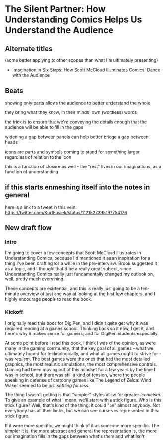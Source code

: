 # The Silent Partner: How Understanding Comics Helps Us Understand the Audience

## Alternate titles

(some better applying to other scopes than what I'm ultimately presenting)

- Imagination in Six Steps: How Scott McCloud Illuminates Comics' Dance with the Audience

## Beats

showing only parts allows the audience to better understand the whole

they bring what they know, in their minds' own (wordless) words

the trick is to ensure that we're conveying the details enough that the audience will be able to fill in the gaps

widening a gap between panels can help better bridge a gap between heads

icons are parts and symbols coming to stand for something larger regardless of relation to the icon

this is a function of closure as well - the "rest" lives in our imaginations, as a function of understanding

## if this starts enmeshing itself into the notes in general

here is a link to a tweet in this vein: https://twitter.com/KurtBusiek/status/1121527395192754176

## New draft flow

### Intro

I'm going to cover a few concepts that Scott McCloud illustrates in Understanding Comics, because I'd mentioned it as an inspiration for a thing I've been drafting for a while in the pre-interview. Brook suggested it as a topic, and I thought that'd be a really great subject, since Understanding Comics really just fundamentally changed my outlook on, well, pretty much everything.

These concepts are existential, and this is really just going to be a ten-minute overview of just one way at looking at the first few chapters, and I highly encourage people to read the book.

### Kickoff

I originally read this book for DigiPen, and I didn't quite get why it was required reading at a games school. Thinking back on it now, I get it, and here's why it makes sense for gamers, and for DigiPen students especially.

At some point before I read this book, I think I was of the opinion, as were many in the gaming community, that the key goal of all games - what we ultimately hoped for technologically, and what all games ought to strive for - was *realism*. The best games were the ones that had the most detailed graphics, the most realistic simulations, the most comprehensive controls. Gaming had been moving out of this mindset for a few years by the time I was in school, but there was still a kind of tension, where the people speaking in defense of cartoony games like The Legend of Zelda: Wind Waker seemed to be just *settling for less*.

The thing I wasn't getting is that "simpler" styles allow for greater *iconicism*. To give an example of what I mean, we'll start with a stick figure. Who is this stick figure? Well, that's kind of the thing: it could "be" almost anybody. Not everybody has all their limbs, but we can see ourselves represented in this stick figure.

If it were more specific, we might think of it as someone more specific. The simpler it is, the more abstract and general the representation is, the more our imagination fills in the gaps between what's *there* and what *isn't*.
